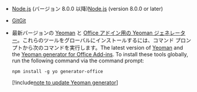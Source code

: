 - <span data-ttu-id="2f789-101">[Node.js](https://nodejs.org) (バージョン 8.0.0 以降)</span><span class="sxs-lookup"><span data-stu-id="2f789-101">[Node.js](https://nodejs.org) (version 8.0.0 or later)</span></span>

- [<span data-ttu-id="2f789-102">Git</span><span class="sxs-lookup"><span data-stu-id="2f789-102">Git</span></span>](https://git-scm.com/downloads)

- <span data-ttu-id="2f789-103">最新バージョンの [Yeoman](https://github.com/yeoman/yo) と [Office アドイン用の Yeoman ジェネレーター](https://github.com/OfficeDev/generator-office)。これらのツールをグローバルにインストールするには、コマンド プロンプトから次のコマンドを実行します。</span><span class="sxs-lookup"><span data-stu-id="2f789-103">The latest version of [Yeoman](https://github.com/yeoman/yo) and the [Yeoman generator for Office Add-ins](https://github.com/OfficeDev/generator-office). To install these tools globally, run the following command via the command prompt:</span></span>

    ```command&nbsp;line
    npm install -g yo generator-office
    ```

    [!include[note to update Yeoman generator](../includes/note-yeoman-generator-update.md)]
